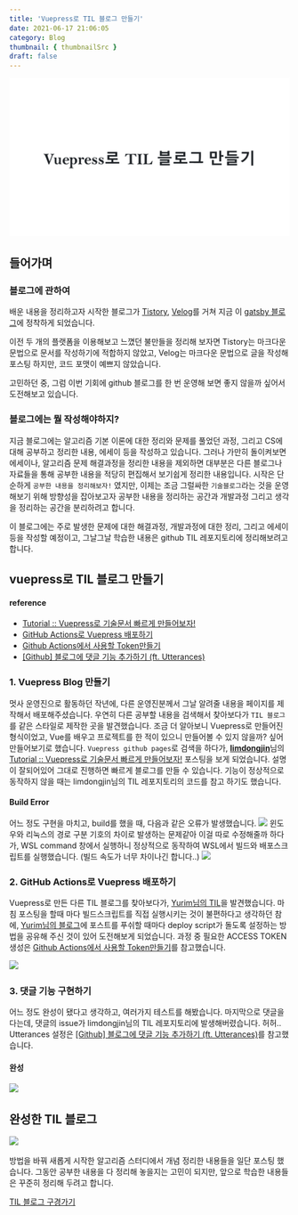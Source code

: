 ```yaml
---
title: 'Vuepress로 TIL 블로그 만들기'
date: 2021-06-17 21:06:05
category: Blog
thumbnail: { thumbnailSrc }
draft: false
---
```


![img](./images/TIL.png)

## 들어가며

### 블로그에 관하여

배운 내용을 정리하고자 시작한 블로그가 [Tistory](https://daily-mulgyeol.tistory.com/), [Velog](https://velog.io/@mulgyeol)를 거쳐 지금 이 [gatsby 블로그](https://mulgyeolog.site)에 정착하게 되었습니다.

이전 두 개의 플랫폼을 이용해보고 느꼈던 불만들을 정리해 보자면
Tistory는 마크다운 문법으로 문서를 작성하기에 적합하지 않았고,
Velog는 마크다운 문법으로 글을 작성해 포스팅 하지만, 코드 포맷이 예쁘지 않았습니다.

고민하던 중, 그럼 이번 기회에 github 블로그를 한 번 운영해 보면 좋지 않을까 싶어서 도전해보고 있습니다.

### 블로그에는 뭘 작성해야하지?

지금 블로그에는 알고리즘 기본 이론에 대한 정리와 문제를 풀었던 과정, 그리고 CS에 대해 공부하고 정리한 내용, 에세이 등을 작성하고 있습니다. 그러나 가만히 돌이켜보면 에세이나, 알고리즘 문제 해결과정을 정리한 내용을 제외하면 대부분은 다른 블로그나 자료들을 통해 공부한 내용을 적당히 편집해서 보기쉽게 정리한 내용입니다. 시작은 단순하게 `공부한 내용을 정리해보자!` 였지만, 이제는 조금 그럴싸한 `기술블로그`라는 것을 운영해보기 위해 방향성을 잡아보고자 공부한 내용을 정리하는 공간과 개발과정 그리고 생각을 정리하는 공간을 분리하려고 합니다.

이 블로그에는 주로 발생한 문제에 대한 해결과정, 개발과정에 대한 정리, 그리고 에세이 등을 작성할 예정이고, 그날그날 학습한 내용은 github TIL 레포지토리에 정리해보려고 합니다.

## vuepress로 TIL 블로그 만들기

#### reference

- [Tutorial :: Vuepress로 기술문서 빠르게 만들어보자!](https://limdongjin.github.io/vuejs/vuepress/#table-of-contents)
- [GitHub Actions로 Vuepress 배포하기](https://milooy.wordpress.com/2020/07/28/github-actions%EB%A1%9C-vuepress-%EB%B0%B0%ED%8F%AC%ED%95%98%EA%B8%B0/)
- [Github Actions에서 사용할 Token만들기](https://zeddios.tistory.com/1047)
- [[Github] 블로그에 댓글 기능 추가하기 (ft. Utterances)](https://velog.io/@outstandingboy/Github-%EB%B8%94%EB%A1%9C%EA%B7%B8%EC%97%90-%EB%8C%93%EA%B8%80-%EA%B8%B0%EB%8A%A5-%EC%B6%94%EA%B0%80%ED%95%98%EA%B8%B0-ft.-Utterances)

### 1. Vuepress Blog 만들기

멋사 운영진으로 활동하던 작년에, 다른 운영진분께서 그날 알려줄 내용을 페이지를 제작해서 배포해주셨습니다. 우연히 다른 공부할 내용을 검색해서 찾아보다가 `TIL 블로그`를 같은 스타일로 제작한 곳을 발견했습니다. 조금 더 알아보니 Vuepress로 만들어진 형식이었고, Vue를 배우고 프로젝트를 한 적이 있으니 만들어볼 수 있지 않을까? 싶어 만들어보기로 했습니다. `Vuepress github pages`로 검색을 하다가, [**limdongjin**](https://github.com/limdongjin)님의 [Tutorial :: Vuepress로 기술문서 빠르게 만들어보자!](https://limdongjin.github.io/vuejs/vuepress/#table-of-contents) 포스팅을 보게 되었습니다. 설명이 잘되어있어 그대로 진행하면 빠르게 블로그를 만들 수 있습니다. 기능이 정상적으로 동작하지 않을 때는 limdongjin님의 TIL 레포지토리의 코드를 참고 하기도 했습니다.

#### Build Error

어느 정도 구현을 마치고, build를 했을 때, 다음과 같은 오류가 발생했습니다.
![](https://images.velog.io/images/mulgyeol/post/053a5a7e-36ea-4e5e-973f-9c617e1597cd/image.png)
윈도우와 리눅스의 경로 구분 기호의 차이로 발생하는 문제같아 이걸 따로 수정해줄까 하다가, WSL command 창에서 실행하니 정상적으로 동작하여 WSL에서 빌드와 배포스크립트를 실행했습니다. (빌드 속도가 너무 차이나긴 합니다..)
![](https://images.velog.io/images/mulgyeol/post/e5d5866a-feca-44f8-98bb-60742340873e/image.png)

### 2. GitHub Actions로 Vuepress 배포하기

Vuepress로 만든 다른 TIL 블로그를 찾아보다가, [Yurim님의 TIL](http://milooy.github.io/TIL)을 발견했습니다. 마침 포스팅을 할때 마다 빌드스크립트를 직접 실행시키는 것이 불편하다고 생각하던 참에, [Yurim님의 블로그](https://milooy.wordpress.com/2020/07/28/github-actions%EB%A1%9C-vuepress-%EB%B0%B0%ED%8F%AC%ED%95%98%EA%B8%B0/)에 포스트를 푸쉬할 때마다 deploy script가 돌도록 설정하는 방법을 공유해 주신 것이 있어 도전해보게 되었습니다. 과정 중 필요한 ACCESS TOKEN 생성은 [Github Actions에서 사용할 Token만들기](https://zeddios.tistory.com/1047)를 참고했습니다.

![](https://images.velog.io/images/mulgyeol/post/58b52c27-f04d-42c9-90de-c0887017f6f9/image.png)

### 3. 댓글 기능 구현하기

어느 정도 완성이 됐다고 생각하고, 여러가지 테스트를 해봤습니다. 마지막으로 댓글을 다는데, 댓글의 issue가 limdongjin님의 TIL 레포지토리에 발생해버렸습니다. 허허.. Utterances 설정은 [[Github] 블로그에 댓글 기능 추가하기 (ft. Utterances)](https://velog.io/@outstandingboy/Github-%EB%B8%94%EB%A1%9C%EA%B7%B8%EC%97%90-%EB%8C%93%EA%B8%80-%EA%B8%B0%EB%8A%A5-%EC%B6%94%EA%B0%80%ED%95%98%EA%B8%B0-ft.-Utterances)를 참고했습니다.

#### 완성

![](https://images.velog.io/images/mulgyeol/post/18b5010a-66e4-4a42-9715-ff4818ca880a/image.png)

## 완성한 TIL 블로그

![](https://images.velog.io/images/mulgyeol/post/2ec6548a-d31d-43eb-a4a6-fcc4e24bebfa/image.png)

방법을 바꿔 새롭게 시작한 알고리즘 스터디에서 개념 정리한 내용들을 일단 포스팅 했습니다. 그동안 공부한 내용을 다 정리해 놓을지는 고민이 되지만, 앞으로 학습한 내용들은 꾸준히 정리해 두려고 합니다.

[TIL 블로그 구경가기](https://mulgyeol.github.io/TIL)
